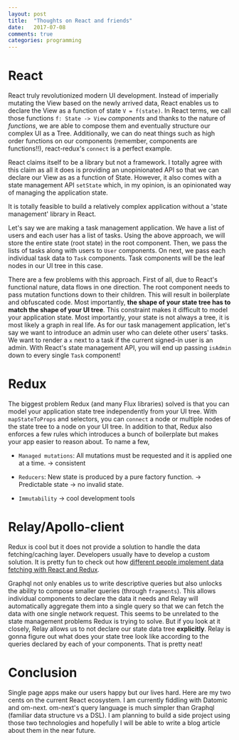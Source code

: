 ```yaml
---
layout: post
title:  "Thoughts on React and friends"
date:   2017-07-08
comments: true
categories: programming
---
```


# React

React truly revolutionized modern UI development. Instead of imperially mutating
the View based on the newly arrived data, React enables us to declare the View
as a function of state `V = f(state)`. In React terms, we call those functions
`f: State -> View` *components* and thanks to the nature of *functions*, we are
able to compose them and eventually structure our complex UI as a Tree.
Additionally, we can do neat things such as high order functions on our
components (remember, components are functions!!), react-redux's `connect` is a
perfect example.

React claims itself to be a library but not a framework. I totally agree with
this claim as all it does is providing an unopinionated API so that we can
declare our View as as a function of State. However, it also comes with a state
management API `setState` which, in my opinion, is an opinionated way of
managing the application state.

It is totally feasible to build a relatively complex application without a
'state management' library in React.

Let's say we are making a task management application. We have a list of users
and each user has a list of tasks. Using the above approach, we will store the
entire state (root state) in the root component. Then, we pass the lists of
tasks along with users to `User` components. On next, we pass each individual task
data to `Task` components. Task components will be the leaf nodes in our UI tree
in this case.

There are a few problems with this approach. First of all, due to React's
functional nature, data flows in one direction. The root component needs to pass
mutation functions down to their children. This will result in boilerplate and
obfuscated code. Most importantly, **the shape of your state tree has to match
the shape of your UI tree**. This constraint makes it difficult to model your
application state. Most importantly, your state is not always a tree, it is most
likely a graph in real life. As for our task management application, let's say
we want to introduce an admin user who can delete other users' tasks. We want to
render a `x` next to a task if the current signed-in user is an admin. With
React's state management API, you will end up passing `isAdmin` down to every
single `Task` component!

# Redux

The biggest problem Redux (and many Flux libraries) solved is that you can model
your application state tree independently from your UI tree. With
`mapStateToProps` and selectors, you can `connect` a node or multiple nodes of
the state tree to a node on your UI tree. In addition to that, Redux also
enforces a few rules which introduces a bunch of boilerplate but makes your app
easier to reason about. To name a few,

* `Managed mutations`: All mutations must be requested and it is applied one
  at a time. -> consistent

* `Reducers`: New state is produced by a pure factory function. -> Predictable
  state -> no invalid state.

* `Immutability` -> cool development tools

# Relay/Apollo-client

Redux is cool but it does not provide a solution to handle the data
fetching/caching layer. Developers usually have to develop a custom solution. It
is pretty fun to check out how [different people implement data fetching with
React and Redux](https://github.com/jeromedalbert/real-world-react).

Graphql not only enables us to write descriptive queries but also unlocks the
ability to compose smaller queries (through `fragments`). This allows individual
components to declare the data it needs and Relay will automatically aggregate
them into a single query so that we can fetch the data with one single network
request. This seems to be unrelated to the state management problems Redux is
trying to solve. But if you look at it closely, Relay allows us to not declare
our state data tree **explicitly**. Relay is gonna figure out what does your
state tree look like according to the queries declared by each of your
components. That is pretty neat!


# Conclusion

Single page apps make our users happy but our lives hard. Here are my two cents
on the current React ecosystem. I am currently fiddling with Datomic and
om-next. om-next's query language is much simpler than Graphql (familiar data
structure vs a DSL). I am planning to build a side project using those two
technologies and hopefully I will be able to write a blog article about them in
the near future.
